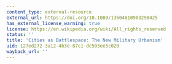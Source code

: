 ```yaml
---
content_type: external-resource
external_url: https://doi.org/10.1080/13604810903298425
has_external_license_warning: true
license: https://en.wikipedia.org/wiki/All_rights_reserved
status: ''
title: 'Cities as Battlespace: The New Military Urbanism'
uid: 127ed272-3a12-4b3e-87c1-dc503ee5c020
wayback_url: ''
---
```

